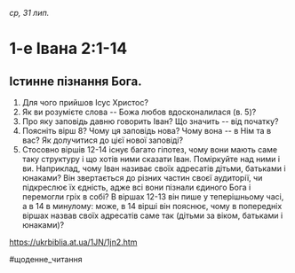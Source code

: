 
_ср, 31 лип._

# 1-е Івана 2:1-14

## Істинне пізнання Бога.
1. Для чого прийшов Ісус Христос?
2. Як ви розумієте слова -- Божа любов вдосконалилася (в. 5)?
3. Про яку заповідь давню говорить Іван? Що значить -- від початку?
4. Поясніть вірш 8? Чому ця заповідь нова? Чому вона -- в Нім та в вас? Як долучитися до цієї нової заповіді?
5. Стосовно віршів 12-14 існує багато гіпотез, чому вони мають саме таку структуру і що хотів ними сказати Іван. Поміркуйте над ними і ви. Наприклад, чому Іван називає своїх адресатів дітьми, батьками і юнаками? Він звертається до різних частин своєї аудиторії, чи підкреслює їх єдність, адже всі вони пізнали єдиного Бога і перемогли гріх в собі? В віршах 12-13 він пише у теперішньому часі, а в 14 в минулому: може, в 14 вірші він пояснює, чому в попередніх віршах назвав своїх адресатів саме так (дітьми за віком, батьками і юнаками)?

https://ukrbiblia.at.ua/1JN/1jn2.htm 

#щоденне_читання
